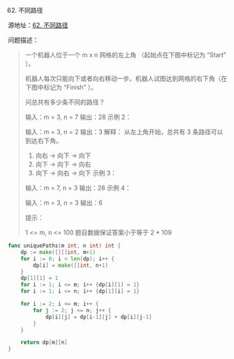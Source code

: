 62. 不同路径

源地址：[62. 不同路径](https://leetcode-cn.com/problems/unique-paths/)

问题描述：

>一个机器人位于一个 m x n 网格的左上角 （起始点在下图中标记为 “Start” ）。
>
>机器人每次只能向下或者向右移动一步。机器人试图达到网格的右下角（在下图中标记为 “Finish” ）。
>
>问总共有多少条不同的路径？
>
>输入：m = 3, n = 7
>输出：28
>示例 2：
>
>输入：m = 3, n = 2
>输出：3
>解释：
>从左上角开始，总共有 3 条路径可以到达右下角。
>1. 向右 -> 向下 -> 向下
>2. 向下 -> 向下 -> 向右
>3. 向下 -> 向右 -> 向下
>示例 3：
>
>输入：m = 7, n = 3
>输出：28
>示例 4：
>
>输入：m = 3, n = 3
>输出：6
>
>
>提示：
>
>1 <= m, n <= 100
>题目数据保证答案小于等于 2 * 109

``` go
func uniquePaths(m int, n int) int {
    dp := make([][]int, m+1)
    for i := 0; i < len(dp); i++ {
        dp[i] = make([]int, n+1)
    }
    dp[1][1] = 1
    for i := 1; i <= m; i++ {dp[i][1] = 1}
    for i := 1; i <= n; i++ {dp[1][i] = 1}

    for i := 2; i <= m; i++ {
        for j := 2; j <= n; j++ {
            dp[i][j] = dp[i-1][j] + dp[i][j-1]
        }
    }

    return dp[m][n] 
}
```



